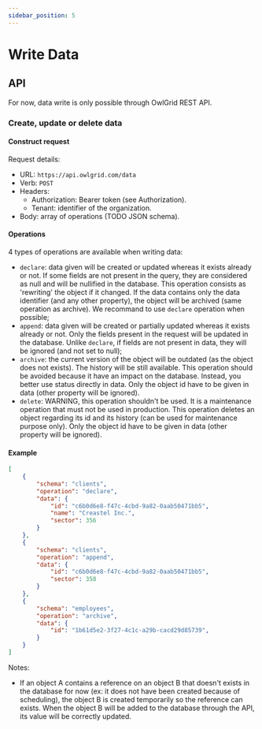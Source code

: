 ```yaml
---
sidebar_position: 5
---
```


# Write Data

## API

For now, data write is only possible through OwlGrid REST API.

### Create, update or delete data

#### Construct request

Request details:
- URL: `https://api.owlgrid.com/data`
- Verb: `POST`
- Headers:
  - Authorization: Bearer token (see Authorization).
  - Tenant: identifier of the organization.
- Body: array of operations (TODO JSON schema).

#### Operations

4 types of operations are available when writing data:
- `declare`: data given will be created or updated whereas it exists already or not. If some fields are not present in the query, they are considered as null and will be nullified in the database. This operation consists as 'rewriting' the object if it changed. If the data contains only the data identifier (and any other property), the object will be archived (same operation as archive). We recommand to use `declare` operation when possible;
- `append`: data given will be created or partially updated whereas it exists already or not. Only the fields present in the request will be updated in the database. Unlike `declare`, if fields are not present in data, they will be ignored (and not set to null);
- `archive`: the current version of the object will be outdated (as the object does not exists). The history will be still available. This operation should be avoided because it have an impact on the database. Instead, you better use status directly in data. Only the object id have to be given in data (other property will be ignored).
- `delete`: WARNING, this operation shouldn't be used. It is a maintenance operation that must not be used in production. This operation deletes an object regarding its id and its history (can be used for maintenance purpose only). Only the object id have to be given in data (other property will be ignored).

#### Example

```json
[
    {
        "schema": "clients",
        "operation": "declare",
        "data": {
            "id": "c6b0d6e8-f47c-4cbd-9a82-0aab50471bb5",
            "name": "Creastel Inc.",
            "sector": 356
        }
    },
    {
        "schema": "clients",
        "operation": "append",
        "data": {
            "id": "c6b0d6e8-f47c-4cbd-9a82-0aab50471bb5",
            "sector": 358
        }
    },
    {
        "schema": "employees",
        "operation": "archive",
        "data": {
            "id": "1b61d5e2-3f27-4c1c-a29b-cacd29d85739",
        }
    }
]
```

Notes:
- If an object A contains a reference on an object B that doesn't exists in the database for now (ex: it does not have been created because of scheduling), the object B is created temporarily so the reference can exists. When the object B will be added to the database through the API, its value will be correctly updated.
